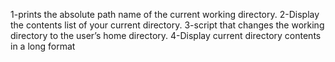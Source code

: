 1-prints the absolute path name of the current working directory.
2-Display the contents list of your current directory.
3-script that changes the working directory to the user’s home directory.
4-Display current directory contents in a long format
